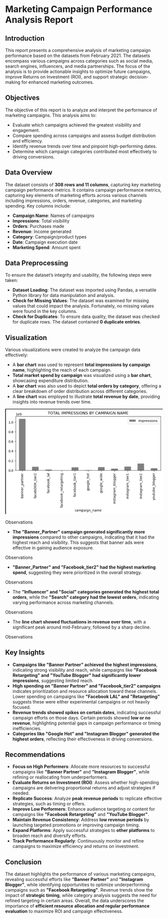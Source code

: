 # Marketing Campaign Performance Analysis Report

## Introduction  
This report presents a comprehensive analysis of marketing campaign performance based on the datasets from February 2021. The datasets encompass various campaigns across categories such as social media, search engines, influencers, and media partnerships. The focus of the analysis is to provide actionable insights to optimize future campaigns, improve Returns on Investment (ROI), and support strategic decision-making for enhanced marketing outcomes.  

## Objectives  
The objective of this report is to analyze and interpret the performance of marketing campaigns. This analysis aims to:  
- Evaluate which campaigns achieved the greatest visibility and engagement.  
- Compare spending across campaigns and assess budget distribution and efficiency.  
- Identify revenue trends over time and pinpoint high-performing dates.  
- Determine which campaign categories contributed most effectively to driving conversions.  

## Data Overview  
The dataset consists of **308 rows and 11 columns**, capturing key marketing campaign performance metrics. It contains campaign performance metrics, capturing key elements of marketing efforts across various channels including impressions, orders, revenue, categories, and marketing spending. Key columns include:  
- **Campaign Name**: Names of campaigns  
- **Impressions**: Total visibility  
- **Orders**: Purchases made  
- **Revenue**: Income generated  
- **Category**: Campaign/product types  
- **Date**: Campaign execution date  
- **Marketing Spend**: Amount spent  

## Data Preprocessing  
To ensure the dataset’s integrity and usability, the following steps were taken:  
- **Dataset Loading**: The dataset was imported using Pandas, a versatile Python library for data manipulation and analysis.  
- **Check for Missing Values**: The dataset was examined for missing values that could impact the analysis. Fortunately, no missing values were found in the key columns.  
- **Check for Duplicates**: To ensure data quality, the dataset was checked for duplicate rows. The dataset contained **0 duplicate entries**.  

## Visualization  
Various visualizations were created to analyze the campaign data effectively:  
- A **bar chart** was used to represent **total impressions by campaign name**, highlighting the reach of each campaign.  
- **Total market spend by campaign** was visualized using a **bar chart**, showcasing expenditure distribution.  
- A **bar chart** was also used to depict **total orders by category**, offering a clear breakdown of order distribution across different categories.  
- A **line chart** was employed to illustrate **total revenue by date**, providing insights into revenue trends over time.  





 
 ![](images/Screenshot%202025-01-25%20175422.png)
 
 Observations  
- **The "Banner_Partner" campaign generated significantly more impressions** compared to other campaigns, indicating that it had the highest reach and visibility. This suggests that banner ads were effective in gaining audience exposure.  









Observations 
- **"Banner_Partner" and "Facebook_tier2" had the highest marketing spend**, suggesting they were prioritized in the overall strategy.  








Observations 
- The **"Influencer" and "Social" categories generated the highest total orders**, while the **"Search" category had the lowest orders**, indicating varying performance across marketing channels.  








Observations 
- The **line chart showed fluctuations in revenue over time**, with a significant peak around mid-February, followed by a sharp decline.  










Observations 

## Key Insights  
- **Campaigns like "Banner Partner" achieved the highest impressions**, indicating strong visibility and reach, while campaigns like **"Facebook Retargeting" and "YouTube Blogger" had significantly lower impressions**, suggesting limited reach.  
- **High spending on "Banner Partner" and "Facebook_tier2" campaigns** indicates prioritization and resource allocation toward these channels. Lower spending on campaigns like **"Facebook LAL" and "Retargeting"** suggests these were either experimental campaigns or not heavily focused.  
- **Revenue trends showed spikes on certain dates**, indicating successful campaign efforts on those days. Certain periods showed **low or no revenue**, highlighting potential gaps in campaign performance or timing inefficiencies.  
- **Categories like "Google Hot" and "Instagram Blogger" generated the highest orders**, reflecting their effectiveness in driving conversions.  

## Recommendations  
- **Focus on High Performers**: Allocate more resources to successful campaigns like **"Banner Partner"** and **"Instagram Blogger"**, while refining or reallocating from underperformers.  
- **Evaluate Returns on Investment (ROI)**: Assess whether high-spending campaigns are delivering proportional returns and adjust strategies if needed.  
- **Replicate Success**: Analyze **peak revenue periods** to replicate effective strategies, such as timing or offers.  
- **Improve Low Performers**: Enhance audience targeting or content for campaigns like **"Facebook Retargeting"** and **"YouTube Blogger"**.  
- **Maintain Revenue Consistency**: Address **low revenue periods** by launching targeted promotions or improving campaign timing.  
- **Expand Platforms**: Apply successful strategies to **other platforms** to broaden reach and diversify efforts.  
- **Track Performance Regularly**: Continuously monitor and refine campaigns to maximize efficiency and returns on investment.  

## Conclusion  
The dataset highlights the performance of various marketing campaigns, revealing successful efforts like **"Banner Partner"** and **"Instagram Blogger"**, while identifying opportunities to optimize underperforming campaigns such as **"Facebook Retargeting"**. Revenue trends show the impact of **strategic timing**, while category analysis suggests the need for refined targeting in certain areas. Overall, the data underscores the importance of **efficient resource allocation and regular performance evaluation** to maximize ROI and campaign effectiveness.  
